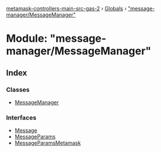 [metamask-controllers-main-src-gas-2](../README.md) › [Globals](../globals.md) › ["message-manager/MessageManager"](_message_manager_messagemanager_.md)

# Module: "message-manager/MessageManager"

## Index

### Classes

* [MessageManager](../classes/_message_manager_messagemanager_.messagemanager.md)

### Interfaces

* [Message](../interfaces/_message_manager_messagemanager_.message.md)
* [MessageParams](../interfaces/_message_manager_messagemanager_.messageparams.md)
* [MessageParamsMetamask](../interfaces/_message_manager_messagemanager_.messageparamsmetamask.md)
